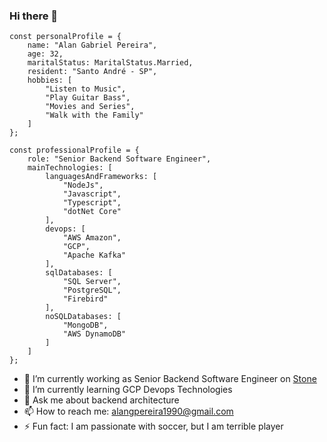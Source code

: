 ### Hi there 👋

<!--
**AlanPereira90/AlanPereira90** is a ✨ _special_ ✨ repository because its `README.md` (this file) appears on your GitHub profile.

Here are some ideas to get you started:


-->
```
const personalProfile = {
    name: "Alan Gabriel Pereira",    
    age: 32,
    maritalStatus: MaritalStatus.Married,
    resident: "Santo André - SP",
    hobbies: [
        "Listen to Music",
        "Play Guitar Bass",
        "Movies and Series",
        "Walk with the Family"
    ]
};

const professionalProfile = {
    role: "Senior Backend Software Engineer",
    mainTechnologies: [
        languagesAndFrameworks: [
            "NodeJs", 
            "Javascript",
            "Typescript",
            "dotNet Core"            
        ],
        devops: [
            "AWS Amazon",
            "GCP",
            "Apache Kafka"
        ],
        sqlDatabases: [
            "SQL Server",
            "PostgreSQL",
            "Firebird"
        ],
        noSQLDatabases: [
            "MongoDB",
            "AWS DynamoDB"
        ]
    ]
};
```

- 🔭 I’m currently working as Senior Backend Software Engineer on [Stone](https://www.stone.com.br/)
- 🌱 I’m currently learning GCP Devops Technologies
- 💬 Ask me about backend architecture 
- 📫 How to reach me: alangpereira1990@gmail.com
- ⚡ Fun fact: I am passionate with soccer, but I am terrible player